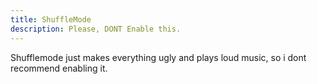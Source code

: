 ```yaml
---
title: ShuffleMode
description: Please, DONT Enable this.
---
```


Shufflemode just makes everything ugly and plays loud music, so i dont recommend enabling it.
